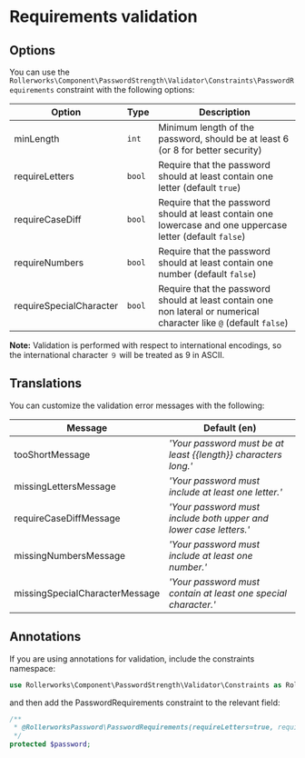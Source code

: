 Requirements validation
=======================

## Options

You can use the `Rollerworks\Component\PasswordStrength\Validator\Constraints\PasswordRequirements`
constraint with the following options:

|         Option          |  Type  |                                                     Description                                                     |
| ----------------------- | ------ | ------------------------------------------------------------------------------------------------------------------- |
| minLength               | `int`  | Minimum length of the password, should be at least 6 (or 8 for better security)                                     |
| requireLetters          | `bool` | Require that the password should at least contain one letter (default `true`)                                       |
| requireCaseDiff         | `bool` | Require that the password should at least contain one lowercase and one uppercase letter (default `false`)          |
| requireNumbers          | `bool` | Require that the password should at least contain one number (default `false`)                                      |
| requireSpecialCharacter | `bool` | Require that the password should at least contain one non lateral or numerical character like `@` (default `false`) |

**Note:** Validation is performed with respect to international encodings,
so the international character `９` will be treated as 9 in ASCII.

## Translations

You can customize the validation error messages with the following:

|            Message             |                           Default (en)                            |
| ------------------------------ | ----------------------------------------------------------------- |
| tooShortMessage                | _'Your password must be at least {{length}} characters long.'_    |
| missingLettersMessage          | _'Your password must include at least one letter.'_               |
| requireCaseDiffMessage         | _'Your password must include both upper and lower case letters.'_ |
| missingNumbersMessage          | _'Your password must include at least one number.'_               |
| missingSpecialCharacterMessage | _'Your password must contain at least one special character.'_    |

## Annotations

If you are using annotations for validation, include the constraints namespace:

```php
use Rollerworks\Component\PasswordStrength\Validator\Constraints as RollerworksPassword;
```

and then add the PasswordRequirements constraint to the relevant field:

```php
/**
 * @RollerworksPassword\PasswordRequirements(requireLetters=true, requireNumbers=true, requireCaseDiff=true)
 */
protected $password;
```
